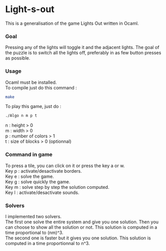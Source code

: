 # Light-s-out
This is a generalisation of the game Lights Out written in Ocaml.

### Goal
Pressing any of the lights will toggle it and the adjacent lights. 
The goal of the puzzle is to switch all the lights off, preferably in as few button presses as possible.

### Usage

Ocaml must be installed.  
To compile just do this command :

```bash
make
```

To play this game, just do :

```bash
./Algo n m p t
```

n : height > 0  
m : width > 0  
p : number of colors > 1  
t : size of blocks > 0 (optionnal)  

### Command in game

To press a tile, you can click on it or press the key a or w.  
Key p : activate/desactivate borders.  
Key e : solve the game.  
Key g : solve quickly the game.  
Key m : solve step by step the solution computed.  
Key l : activate/desactivate sounds.  


### Solvers

I implemented two solvers.  
The first one solve the entire system and give you one solution. Then you can choose to show all the solution or not. 
This solution is computed in a time proportional to (nm)^3.  
The second one is faster but it gives you one solution. This solution is computed in a time proportionnal to n^3.

